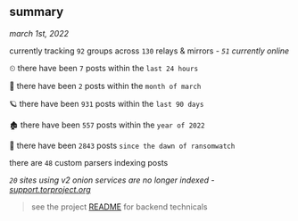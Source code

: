 
## summary
_march 1st, 2022_

currently tracking `92` groups across `130` relays & mirrors - _`51` currently online_

⏲ there have been `7` posts within the `last 24 hours`

🦈 there have been `2` posts within the `month of march`

🪐 there have been `931` posts within the `last 90 days`

🏚 there have been `557` posts within the `year of 2022`

🦕 there have been `2843` posts `since the dawn of ransomwatch`

there are `48` custom parsers indexing posts

_`20` sites using v2 onion services are no longer indexed - [support.torproject.org](https://support.torproject.org/onionservices/v2-deprecation/)_

> see the project [README](https://github.com/thetanz/ransomwatch#ransomwatch--) for backend technicals
